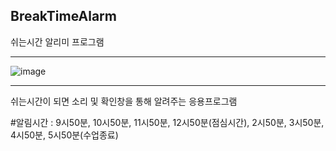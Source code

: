 ## BreakTimeAlarm

쉬는시간 알리미 프로그램

---

![image](https://user-images.githubusercontent.com/55027765/103269211-ad1ce080-49f8-11eb-828e-1412125cb4a6.png)

---

쉬는시간이 되면 소리 및 확인창을 통해 알려주는 응용프로그램

#알림시간 : 9시50분, 10시50분, 11시50분, 12시50분(점심시간),
2시50분, 3시50분, 4시50분, 5시50분(수업종료)
